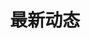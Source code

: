 ---
layout: latest
title: 最新动态
locale: zh
portal:
    top_text: <em>我们</em>表达<em>音乐</em>的灵感，充满着新鲜与无限可能的尝试，只为做出属于我们自己的音乐。
latest:
    event_title: <h2>我们的活动</h2>
    work_title: <h2>我们的作品</h2>
---